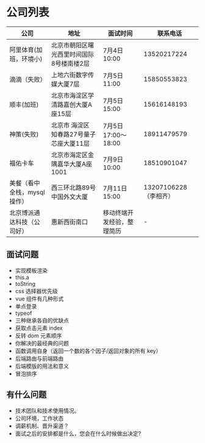 # 公司列表

| 公司                        | 地址                                     | 面试时间                   | 联系电话              |
| --------------------------- | ---------------------------------------- | -------------------------- | --------------------- |
| 阿里体育(加班，环境小)      | 北京市朝阳区曙光西里时间国际8号楼南楼2层 | 7月4日 10:00               | 13520217224           |
| 滴滴（失败）                | 上地六街数字传媒大厦7层                  | 7月5日 11:00               | 15850553823           |
| 顺丰(加班)                  | 北京市海淀区学清路嘉创大厦A座15层        | 7月5日 15:00               | 15616148193           |
| 神策(失败)                  | 北京市 海淀区 知春路27号量子芯座大厦11层 | 7月5日 17:00～18:00        | 18911479579           |
| 福佑卡车                    | 北京市海定区金隅嘉华大厦A座1001          | 7月9日 10:00               | 18510901047           |
| 美餐（看中全栈，mysql操作） | 西三环北路89号中国外文大厦               | 7月11日 15:00              | 13207106228（李相齐） |
| 北京博派通达科技（公司好）  | 惠新西街南口                             | 移动终端开发经验，整理简历 | -                     |

## 面试问题

- 实现模板渲染
- this.a
- toString
- css 选择器优先级
- vue 组件有几种形式
- 单点登录
- typeof
- 三种继承各自的优缺点
- 获取点击元素 index
- 反转 dom 元素顺序
- 你解决的最经典的问题
- 函数调用自身（返回一个数的各个因子/返回对象的所有 key）
- 后端路由与前端路由
- 后端模版的用法和意义
- 冒泡排序


## 有什么问题

- 技术团队和技术使用情况。
- 公司环境，工作状态
- 调薪机制、晋升渠道？
- 面试之后的安排都是什么，您会在什么时候做出决定?